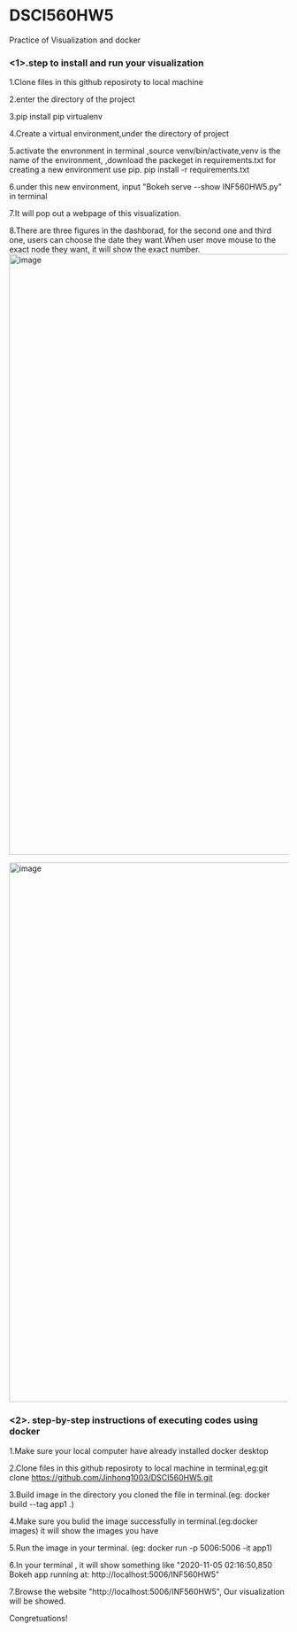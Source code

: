 # DSCI560HW5
Practice of Visualization and docker

### <1>.step to install and run your visualization

1.Clone files in this github reposiroty to local machine

2.enter the directory of the project

3.pip install pip virtualenv

4.Create a virtual environment,under the directory of project

5.activate the envronment in terminal ,source venv/bin/activate,venv is the name of the environment,
,download the packeget in requirements.txt for creating a new environment use pip. pip install -r requirements.txt

6.under this new environment, input "Bokeh serve --show INF560HW5.py" in terminal

7.It will pop out a webpage of this visualization.

8.There are three figures in the dashborad, for the second one and third one, users can choose the date they want.When user move mouse to the exact node they want, it will show the exact number.
<img width="1085" alt="image" src="https://user-images.githubusercontent.com/54864182/98058761-5b8e1600-1dfa-11eb-8f61-e825b23c324c.png">

<img width="974" alt="image" src="https://user-images.githubusercontent.com/54864182/98058814-78c2e480-1dfa-11eb-87a7-5dd8344d1a79.png">


### <2>. step-by-step instructions of executing codes using docker 
1.Make sure your local computer have already installed docker desktop

2.Clone files in this github reposiroty to local machine in terminal,eg:git clone https://github.com/Jinhong1003/DSCI560HW5.git

3.Build image in the directory you cloned the file in terminal.(eg: docker build --tag app1 .)

4.Make sure you bulid the image successfully in terminal.(eg:docker images) it will show the images you have

5.Run the image in your terminal. (eg: docker run -p 5006:5006 -it app1)

6.In your terminal , it will show something like "2020-11-05 02:16:50,850 Bokeh app running at: http://localhost:5006/INF560HW5"

7.Browse the website "http://localhost:5006/INF560HW5",  Our visualization will be showed.

Congretuations!
